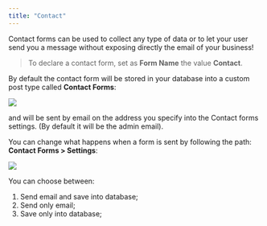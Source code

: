 ```yaml
---
title: "Contact"
---
```


Contact forms can be used to collect any type of data or to let your user send you a message without exposing directly the email of your business!

> To declare a contact form, set as **Form Name** the value **Contact**.

By default the contact form will be stored in your database into a custom post type called **Contact Forms**:

![](/images/contact-forms-wp.png)

and will be sent by email on the address you specify into the Contact forms settings. (By default it will be the admin email).

You can change what happens when a form is sent by following the path: **Contact Forms > Settings**:

![](/images/contact-forms-settings.png)

You can choose between:

1. Send email and save into database;
2. Send only email;
3. Save only into database;

